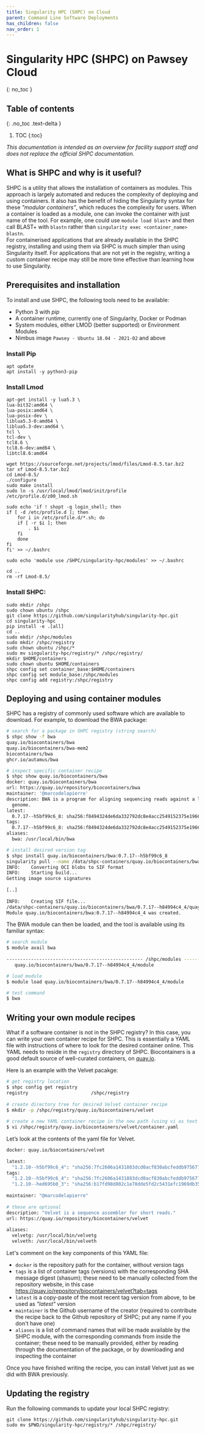 ```yaml
---
title: Singularity HPC (SHPC) on Cloud
parent: Command Line Software Deployments
has_children: false
nav_order: 1
---
```


# Singularity HPC (SHPC) on Pawsey Cloud
{: no_toc }


## Table of contents
{: .no_toc .text-delta }

1. TOC
{:toc}


_This documentation is intended as an overview for facility support staff and does not replace the official SHPC documentation._


## What is SHPC and why is it useful?

SHPC is a utility that allows the installation of containers as modules. This approach is largely automated and reduces the complexity of deploying and using containers. It also has the benefit of hiding the Singularity syntax for these _"modular containers"_, which reduces the complexity for users. 
When a container is loaded as a module, one can invoke the container with just name of the tool. For example, one could use `module load blast+` and then call BLAST+ with `blastn` rather than `singularity exec <container_name> blastn`.  
For containerised applications that are already available in the SHPC registry, installing and using them via SHPC is much simpler than using Singularity itself. For applications that are not yet in the registry, writing a custom container recipe may still be more time effective than learning how to use Singularity.


## Prerequisites and installation

To install and use SHPC, the following tools need to be available:
* Python 3 with _pip_ 
* A container runtime, currently one of Singularity, Docker or Podman
* System modules, either LMOD (better supported) or Environment Modules
* Nimbus image `Pawsey - Ubuntu 18.04 - 2021-02` and above

### Install Pip

    apt update
    apt install -y python3-pip  

### Install Lmod

    apt-get install -y lua5.3 \
    lua-bit32:amd64 \
    lua-posix:amd64 \
    lua-posix-dev \
    liblua5.3-0:amd64 \
    liblua5.3-dev:amd64 \
    tcl \
    tcl-dev \
    tcl8.6 \
    tcl8.6-dev:amd64 \
    libtcl8.6:amd64
    
    wget https://sourceforge.net/projects/lmod/files/Lmod-8.5.tar.bz2
    tar xf Lmod-8.5.tar.bz2
    cd Lmod-8.5/
    ./configure
    sudo make install
    sudo ln -s /usr/local/lmod/lmod/init/profile /etc/profile.d/z00_lmod.sh
    
    sudo echo 'if ! shopt -q login_shell; then
    if [ -d /etc/profile.d ]; then
        for i in /etc/profile.d/*.sh; do
        if [ -r $i ]; then
            . $i
        fi
        done
    fi
    fi' >> ~/.bashrc
    
    sudo echo 'module use /SHPC/singularity-hpc/modules' >> ~/.bashrc
    
    cd ..
    rm -rf Lmod-8.5/

### Install SHPC:

    sudo mkdir /shpc
    sudo chown ubuntu /shpc
    git clone https://github.com/singularityhub/singularity-hpc.git
    cd singularity-hpc
    pip install -e .[all]
    cd ..
    sudo mkdir /shpc/modules
    sudo mkdir /shpc/registry
    sudo chown ubuntu /shpc/*
    sudo mv singularity-hpc/registry/* /shpc/registry/
    mkdir $HOME/containers
    sudo chown ubuntu $HOME/containers
    shpc config set container_base:$HOME/containers
    shpc config set module_base:/shpc/modules
    shpc config add registry:/shpc/registry


## Deploying and using container modules

SHPC has a registry of commonly used software which are available to download. For example, to download the BWA package:

```bash
# search for a package in SHPC registry (string search)
$ shpc show -f bwa
quay.io/biocontainers/bwa
quay.io/biocontainers/bwa-mem2
biocontainers/bwa
ghcr.io/autamus/bwa

# inspect specific container recipe
$ shpc show quay.io/biocontainers/bwa
docker: quay.io/biocontainers/bwa
url: https://quay.io/repository/biocontainers/bwa
maintainer: '@marcodelapierre'
description: BWA is a program for aligning sequencing reads against a large reference
  genome.
latest:
  0.7.17--h5bf99c6_8: sha256:f8494324de6da332792dc8e4acc2549152375e1966c96163087d6ff6d42ff48c
tags:
  0.7.17--h5bf99c6_8: sha256:f8494324de6da332792dc8e4acc2549152375e1966c96163087d6ff6d42ff48c
aliases:
  bwa: /usr/local/bin/bwa

# install desired version tag
$ shpc install quay.io/biocontainers/bwa:0.7.17--h5bf99c6_8
singularity pull --name /data/shpc-containers/quay.io/biocontainers/bwa/0.7.17--h84994c4_4/quay.io-biocontainers-bwa-0.7.17--h84994c4_4-sha256:4f183ae370c240d175cd55424538b39f047c8add50896de896f0d12a73d4a9a0.sif docker://quay.io/biocontainers/bwa@sha256:4f183ae370c240d175cd55424538b39f047c8add50896de896f0d12a73d4a9a0
INFO:    Converting OCI blobs to SIF format
INFO:    Starting build...
Getting image source signatures
 
[..]
 
INFO:    Creating SIF file...
/data/shpc-containers/quay.io/biocontainers/bwa/0.7.17--h84994c4_4/quay.io-biocontainers-bwa-0.7.17--h84994c4_4-sha256:4f183ae370c240d175cd55424538b39f047c8add50896de896f0d12a73d4a9a0.sif
Module quay.io/biocontainers/bwa:0.7.17--h84994c4_4 was created.
```

The BWA module can then be loaded, and the tool is available using its familiar syntax:

```bash
# search module
$ module avail bwa
 
-------------------------------------------------- /shpc/modules ---------------------------------------------------
   quay.io/biocontainers/bwa/0.7.17--h84994c4_4/module

# load module
$ module load quay.io/biocontainers/bwa/0.7.17--h84994c4_4/module

# test command
$ bwa
```


## Writing your own module recipes

What if a software container is not in the SHPC registry? In this case, you can write your own container recipe for SHPC. This is essentially a YAML file with instructions of where to look for the desired container online. This YAML needs to reside in the `registry` directory of SHPC. Biocontainers is a good default source of well-curated containers, on [quay.io](https://quay.io). 

Here is an example with the Velvet pacakge:

```bash
# get registry location
$ shpc config get registry
registry                       /shpc/registry
 
# create directory tree for desired Velvet container recipe
$ mkdir -p /shpc/registry/quay.io/biocontainers/velvet
 
# create a new YAML container recipe in the new path (using vi as text editor here)
$ vi /shpc/registry/quay.io/biocontainers/velvet/container.yaml
```

Let’s look at the contents of the yaml file for Velvet.

```bash
docker: quay.io/biocontainers/velvet
 
latest:
  "1.2.10--h5bf99c6_4": "sha256:7fc2606a1431883dcd0acf830abcfeddb975677733d110a085da0f07782f5a27"
tags:
  "1.2.10--h5bf99c6_4": "sha256:7fc2606a1431883dcd0acf830abcfeddb975677733d110a085da0f07782f5a27"
  "1.2.10--hed695b0_3": "sha256:b17fd98d802c1e78dde5fd2c5431efc1969db35a279f3a5ca7afcb46efc66e4a"
 
maintainer: "@marcodelapierre"
 
# these are optional
description: "Velvet is a sequence assembler for short reads."
url: https://quay.io/repository/biocontainers/velvet
 
aliases:
  velvetg: /usr/local/bin/velvetg
  velveth: /usr/local/bin/velveth
```

Let's comment on the key components of this YAML file:
* `docker` is the repository path for the container, without version tags
* `tags` is a list of container tags (versions) with the corresponding SHA message digest (shasum); these need to be manually collected from the repository website, in this case https://quay.io/repository/biocontainers/velvet?tab=tags 
* `latest` is a copy-paste of the most recent tag version from above, to be used as _"latest"_ version
* `maintainer` is the Github username of the creator (required to contribute the recipe back to the Github repository of SHPC; put any name if you don't have one)
* `aliases` is a list of command names that will be made available by the SHPC module, with the corresponding commands from inside the container; these need to be manually provided, either by reading through the documentation of the package, or by downloading and inspecting the container

Once you have finished writing the recipe, you can install Velvet just as we did with BWA previously. 


## Updating the registry

Run the following commands to update your local SHPC registry:

    git clone https://github.com/singularityhub/singularity-hpc.git
    sudo mv $PWD/singularity-hpc/registry/* /shpc/registry/
